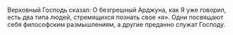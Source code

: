 Верховный Господь сказал: О безгрешный Арджуна, как Я уже говорил, есть два типа людей, стремящихся познать свое «я». Одни посвящают себя философским размышлениям, а другие преданно служат Господу.